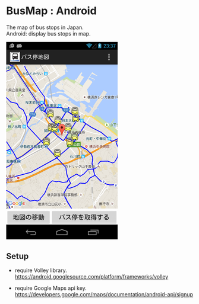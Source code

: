 BusMap : Android
===============

The map of bus stops in Japan.<br/>
Android: display bus stops in map.<br/>

<img src="https://raw.githubusercontent.com/ohwada/BusMap/master/docs/android/google_play/screenshot/5_get.png" width="300" />

## Setup
- require Volley library. <br/>
https://android.googlesource.com/platform/frameworks/volley

- require Google Maps api key. <br/>
https://developers.google.com/maps/documentation/android-api/signup
